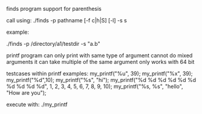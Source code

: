 finds program support for parenthesis

call using: ./finds -p pathname [-f c|h|S] [-l] -s s

example:

./finds -p /directory/a1/testdir -s "a.b"

printf program can only print with same type of argument cannot do mixed arguments it can take multiple of the same argument only works with 64 bit

testcases within printf examples: my_printf("%u", 39); my_printf("%x", 39); my_printf("%d",10); my_printf("%s", "hi"); my_printf("%d %d %d %d %d %d %d %d %d %d", 1, 2, 3, 4, 5, 6, 7, 8, 9, 10); my_printf("%s, %s", "hello", "How are you");

execute with: ./my_printf
